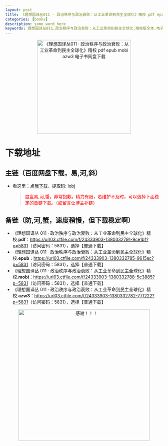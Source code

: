 ```yaml
---
layout: post
title: 《理想国译丛011 · 政治秩序与政治衰败：从工业革命到民主全球化》精校 pdf epub mobi azw3 电子书网盘下载
categories: [books]
description: some word here
keywords: 理想国译丛011,政治秩序与政治衰败：从工业革命到民主全球化,精校版全本,电子书,网盘下载
---
```


<div align="center"><img src="https://qweree.cn/wp-content/uploads/2024/10/li-xiang-guo-011.jpg" alt="《理想国译丛011 · 政治秩序与政治衰败：从工业革命到民主全球化》精校 pdf epub mobi azw3 电子书网盘下载" width="300px" height="auto"></div>

# 下载地址

## 主链（百度网盘下载，易,河,斜）

- 看这里：[点我下载](https://pan.baidu.com/s/1iMXUbSbtZQZjDcqDmnWUyw?pwd=lobj)，提取码: lobj

  > <p style="color:red" >度盘易,河,蟹，非常抱歉。精力有限，若维护不及时，可以选择下面稳定的备链下载。（或留言让博主补链）</p>

## 备链（防,河,蟹，速度稍慢，但下载稳定啊）

- 《理想国译丛 011 · 政治秩序与政治衰败：从工业革命到民主全球化》精校.**pdf**：<https://url03.ctfile.com/f/24333903-1380332791-9ce1bf?p=5831>（访问密码：5831），选择【普通下载】
- 《理想国译丛 011 · 政治秩序与政治衰败：从工业革命到民主全球化》精校.**epub**：<https://url03.ctfile.com/f/24333903-1380332785-9615ac?p=5831>（访问密码：5831），选择【普通下载】
- 《理想国译丛 011 · 政治秩序与政治衰败：从工业革命到民主全球化》精校.**mobi**：<https://url03.ctfile.com/f/24333903-1380332788-5c3885?p=5831>（访问密码：5831），选择【普通下载】
- 《理想国译丛 011 · 政治秩序与政治衰败：从工业革命到民主全球化》精校.**azw3**：<https://url03.ctfile.com/f/24333903-1380332782-77f222?p=5831>（访问密码：5831），选择【普通下载】

<div align="center"><img src="https://pic.imgdb.cn/item/661246bf68eb935713c7f81c.gif" alt="感谢！！！" width="420px" height="auto"/></div>
